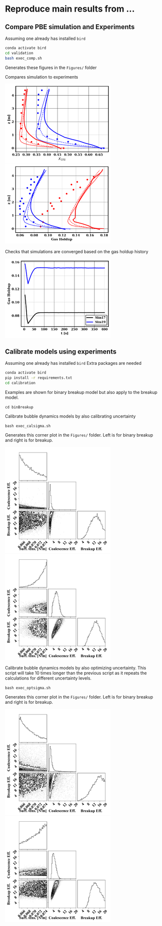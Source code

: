 # Reproduce main results from ...

## Compare PBE simulation and Experiments

Assuming one already has installed `bird`

```bash
conda activate bird
cd validation
bash exec_comp.sh
```
Generates these figures in the `Figures/` folder

Compares simulation to experiments

<p float="left">
  <img src="https://raw.githubusercontent.com/NREL/BioReactorDesign/main/assets/validation/co2.png" width="350"/>
  <img src="https://raw.githubusercontent.com/NREL/BioReactorDesign/main/assets/validation/gh.png" width="350"/>
</p>


Checks that simulations are converged based on the gas holdup history

<p float="center">
  <img src="https://raw.githubusercontent.com/NREL/BioReactorDesign/main/assets/validation/conv.png" width="350"/>
</p>


## Calibrate models using experiments

Assuming one already has installed `bird`
Extra packages are needed

```bash
conda activate bird
pip install -r requirements.txt
cd calibration
```

Examples are shown for binary breakup model but also apply to the breakup model.

`cd binBreakup`

Calibrate bubble dynamics models by also calibrating uncertainty

`bash exec_calsigma.sh`

Generates this corner plot in the `Figures/` folder. Left is for binary breakup and right is for breakup.

<p float="left">
  <img src="https://raw.githubusercontent.com/NREL/BioReactorDesign/main/assets/calibration/corner_bb_calsigm.png" width="350"/>
  <img src="https://raw.githubusercontent.com/NREL/BioReactorDesign/main/assets/calibration/corner_b_calsigm.png" width="350"/>
</p>

Calibrate bubble dynamics models by also optimizing uncertainty. This script will take 10 times longer than the previous script as it repeats the calculations for different uncertainty levels.

`bash exec_optsigma.sh`

Generates this corner plot in the `Figures/` folder. Left is for binary breakup and right is for breakup.
 
<p float="left">
  <img src="https://raw.githubusercontent.com/NREL/BioReactorDesign/main/assets/calibration/corner_bb_optsigm.png" width="350"/>
  <img src="https://raw.githubusercontent.com/NREL/BioReactorDesign/main/assets/calibration/corner_b_optsigm.png" width="350"/>
</p>
